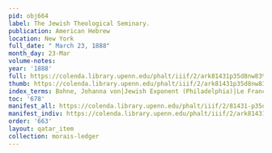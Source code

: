 ```yaml
---
pid: obj664
label: The Jewish Theological Seminary.
publication: American Hebrew
location: New York
full_date: " March 23, 1888"
month_day: 23-Mar
volume-notes:
year: '1888'
full: https://colenda.library.upenn.edu/phalt/iiif/2/ark81431p35d8nw83%2FSHA256E-s8329862--e050f33d8507164b68c1d5595e6f22f2af8d3cb1fb0830322cf44fb3c6a64448.jpeg/full/3500,/0/default.jpg
thumb: https://colenda.library.upenn.edu/phalt/iiif/2/ark81431p35d8nw83%2FSHA256E-s8329862--e050f33d8507164b68c1d5595e6f22f2af8d3cb1fb0830322cf44fb3c6a64448.jpeg/full/!200,200/0/default.jpg
index_terms: Bohne, Johanna von|Jewish Exponent (Philadelphia)|Le France Juive
toc: '678'
manifest_all: https://colenda.library.upenn.edu/phalt/iiif/2/81431-p35d8nw83/manifest
manifest_indiv: https://colenda.library.upenn.edu/phalt/iiif/2/ark81431p35d8nw83%2FSHA256E-s8329862--e050f33d8507164b68c1d5595e6f22f2af8d3cb1fb0830322cf44fb3c6a64448.jpeg
order: '663'
layout: qatar_item
collection: morais-ledger
---
```

